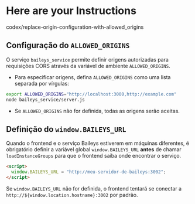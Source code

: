 # Here are your Instructions

 codex/replace-origin-configuration-with-allowed_origins
## Configuração do `ALLOWED_ORIGINS`

O serviço `baileys_service` permite definir origens autorizadas para requisições CORS através da variável de ambiente `ALLOWED_ORIGINS`.

- Para especificar origens, defina `ALLOWED_ORIGINS` como uma lista separada por vírgulas:

```bash
export ALLOWED_ORIGINS="http://localhost:3000,http://example.com"
node baileys_service/server.js
```

- Se `ALLOWED_ORIGINS` não for definida, todas as origens serão aceitas.

## Definição do `window.BAILEYS_URL`

Quando o frontend e o serviço Baileys estiverem em máquinas diferentes,
é obrigatório definir a variável global `window.BAILEYS_URL` **antes** de
chamar `loadInstanceGroups` para que o frontend saiba onde encontrar o
serviço.

```html
<script>
  window.BAILEYS_URL = "http://meu-servidor-de-baileys:3002";
</script>
```

Se `window.BAILEYS_URL` não for definida, o frontend tentará se conectar
a `http://${window.location.hostname}:3002` por padrão.

